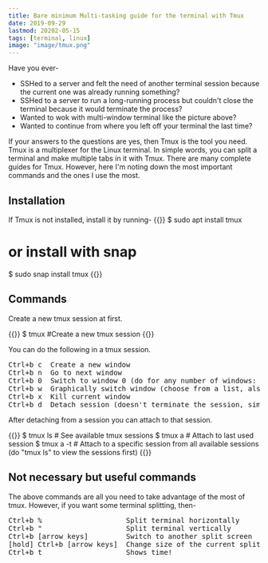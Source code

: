 ```yaml
---
title: Bare minimum Multi-tasking guide for the terminal with Tmux
date: 2019-09-29
lastmod: 20202-05-15
tags: [terminal, linux]
image: "image/tmux.png"
---
```


Have you ever-
- SSHed to a server and felt the need of another terminal session because the current one was already running something? 
- SSHed to a server to run a long-running process but couldn't close the terminal because it would terminate the process?
- Wanted to wok with multi-window terminal like the picture above?
- Wanted to continue from where you left off your terminal the last time?

If your answers to the questions are yes, then Tmux is the tool you need. Tmux is a multiplexer for the Linux terminal. In simple words, you can split a terminal and make multiple tabs in it with Tmux. There are many complete guides for Tmux. However, here I'm noting down the most important commands and the ones I use the most.

## Installation

If Tmux is not installed, install it by running-
{{<highlight bash>}}
$ sudo apt  install tmux 
# or install with snap
$ sudo snap install tmux 
{{</highlight>}}

## Commands

Create a new tmux session at first.

{{<highlight bash>}}
$ tmux #Create a new tmux session
{{</highlight>}}

You can do the following in a tmux session.

<pre>
<kbd>Ctrl+b</kbd> <kbd>c</kbd>  Create a new window
<kbd>Ctrl+b</kbd> <kbd>n</kbd>  Go to next window
<kbd>Ctrl+b</kbd> <kbd>0</kbd>  Switch to window 0 (do for any number of windows: 1, 2, 3...)
<kbd>Ctrl+b</kbd> <kbd>w</kbd>  Graphically switch window (choose from a list, also shows the snap of a session)
<kbd>Ctrl+b</kbd> <kbd>x</kbd>  Kill current window
<kbd>Ctrl+b</kbd> <kbd>d</kbd>  Detach session (doesn't terminate the session, simply gets out of tmux)
</pre>

After detaching from a session you can attach to that session.

{{<highlight bash>}}
$ tmux ls               # See available tmux sessions
$ tmux a                # Attach to last used session
$ tmux a -t <session>   # Attach to a specific session from all available sessions (do "tmux ls" to view the sessions first)
{{</highlight>}}

## Not necessary but useful commands

The above commands are all you need to take advantage of the most of tmux. However, if you want some terminal splitting, then-

<pre>
<kbd>Ctrl+b</kbd> <kbd>%</kbd>                    Split terminal horizontally
<kbd>Ctrl+b</kbd> <kbd>"</kbd>                    Split terminal vertically
<kbd>Ctrl+b</kbd> <kbd>[arrow keys]</kbd>         Switch to another split screen
[hold] <kbd>Ctrl+b</kbd> <kbd>[arrow keys]</kbd>  Change size of the current split screen
<kbd>Ctrl+b</kbd> <kbd>t</kbd>                    Shows time!
</pre>
